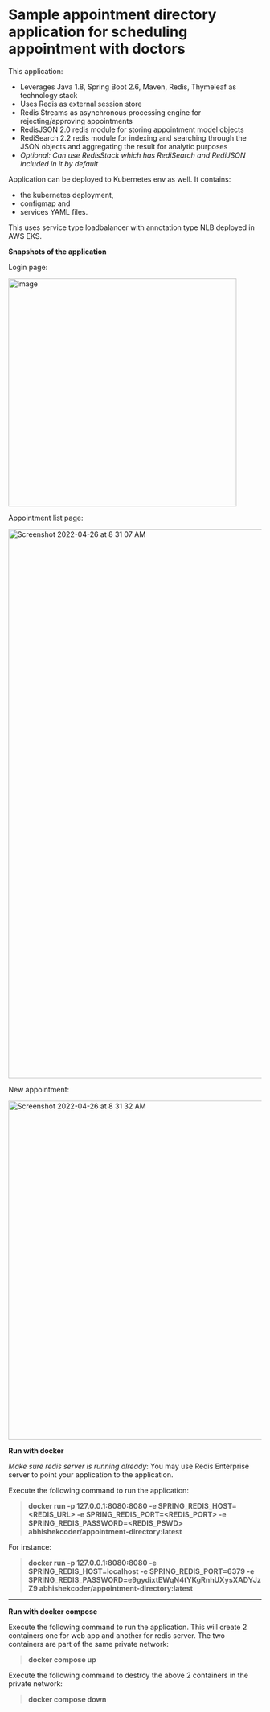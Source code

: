 # Sample appointment directory application for scheduling appointment with doctors

This application:
* Leverages Java 1.8, Spring Boot 2.6, Maven, Redis, Thymeleaf as technology stack
* Uses Redis as external session store
* Redis Streams as asynchronous processing engine for rejecting/approving appointments
* RedisJSON 2.0 redis module for storing appointment model objects
* RediSearch 2.2 redis module for indexing and searching through the JSON objects and aggregating the result for analytic purposes
* _Optional: Can use RedisStack which has RediSearch and RediJSON included in it by default_

Application can be deployed to Kubernetes env as well. It contains:
* the kubernetes deployment, 
* configmap and 
* services YAML files.
 
This uses service type loadbalancer with annotation type NLB deployed in AWS EKS.


**Snapshots of the application**

Login page:

<img width="454" alt="image" src="https://user-images.githubusercontent.com/26322220/160120287-ab92bee7-e1e4-4791-a153-a7c9f02480dc.png">

Appointment list page:

<img width="1093" alt="Screenshot 2022-04-26 at 8 31 07 AM" src="https://user-images.githubusercontent.com/26322220/165211956-0bafcd71-0c8e-4d32-8067-90527a89af82.png">

New appointment:

<img width="674" alt="Screenshot 2022-04-26 at 8 31 32 AM" src="https://user-images.githubusercontent.com/26322220/165211988-18d91d8b-40a0-4e1f-bd77-fa5ddae37b42.png">

**Run with docker**

_Make sure redis server is running already_: You may use Redis Enterprise server to point your application to the application.

Execute the following command to run the application:
> **docker run -p 127.0.0.1:8080:8080 -e SPRING_REDIS_HOST=<REDIS_URL> -e SPRING_REDIS_PORT=<REDIS_PORT> -e SPRING_REDIS_PASSWORD=<REDIS_PSWD> abhishekcoder/appointment-directory:latest**

For instance:
> **docker run -p 127.0.0.1:8080:8080 -e SPRING_REDIS_HOST=localhost -e SPRING_REDIS_PORT=6379 -e SPRING_REDIS_PASSWORD=e9gydixtEWqN4tYKgRnhUXysXADYJzZ9 abhishekcoder/appointment-directory:latest**

<hr/>

**Run with docker compose**

Execute the following command to run the application. This will create 2 containers one for web app and another for redis server. The two containers are part of the same private network:
> **docker compose up**

Execute the following command to destroy the above 2 containers in the private network:
> **docker compose down**
